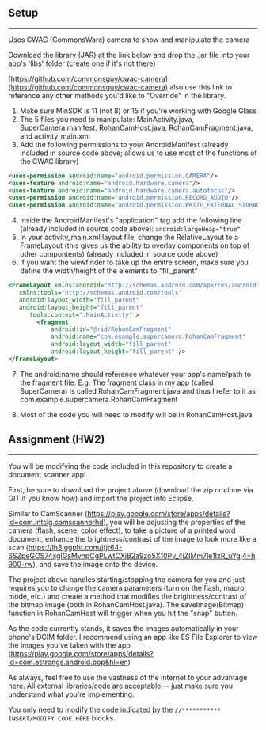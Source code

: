 ## Setup
***

Uses CWAC (CommonsWare) camera to show and manipulate the camera

Download the library (JAR) at the link below and drop the .jar file into your app's 'libs' folder (create one if it's not there)

[https://github.com/commonsguy/cwac-camera](https://github.com/commonsguy/cwac-camera)
also use this link to reference any other methods you'd like to "Override" in the library.

1. Make sure MinSDK is 11 (not 8) or 15 if you're working with Google Glass
2. The 5 files you need to manipulate: MainActivity.java, SuperCamera.manifest, RohanCamHost.java, RohanCamFragment.java, and activity_main.xml
3. Add the following permissions to your AndroidManifest (already included in source code above; allows us to use most of the functions of the CWAC library)


```xml
<uses-permission android:name="android.permission.CAMERA"/>
<uses-feature android:name="android.hardware.camera"/>
<uses-feature android:name="android.hardware.camera.autofocus"/>
<uses-permission android:name="android.permission.RECORD_AUDIO"/>
<uses-permission android:name="android.permission.WRITE_EXTERNAL_STORAGE"/>
```
4. Inside the AndroidManifest's "application" tag add the following line (already included in source code above):
`android:largeHeap="true"`
5. In your activity_main.xml layout file, change the RelativeLayout to a FrameLayout (this gives us the ability to overlay components on top of other compontents) (already included in source code above)
6. If you want the viewfinder to take up the enitre screen, make sure you define the width/height of the elements to "fill_parent"


```xml
<FrameLayout xmlns:android="http://schemas.android.com/apk/res/android"
   xmlns:tools="http://schemas.android.com/tools"
   android:layout_width="fill_parent"
   android:layout_height="fill_parent"
      tools:context=".MainActivity" >  
        <fragment
            android:id="@+id/RohanCamFragment"
            android:name="com.example.supercamera.RohanCamFragment"
            android:layout_width="fill_parent"
            android:layout_height="fill_parent" />
</FrameLayout>
```

7. The android:name should reference whatever your app's name/path to the fragment file. E.g. The fragment class in my app (called SuperCamera) is called RohanCamFragment.java and thus I refer to it as com.example.supercamera.RohanCamFragment

8. Most of the code you will need to modify will be in RohanCamHost.java

## Assignment (HW2)
***
You will be modifying the code included in this repository to create a document scanner app!

First, be sure to download the project above (download the zip or clone via GIT if you know how) and import the project into Eclipse.

Similar to CamScanner (https://play.google.com/store/apps/details?id=com.intsig.camscannerhd), you will be adjusting the properties of the camera (flash, scene, color effect),
to take a picture of a printed word document, enhance the brightness/contrast of the image to look more like a scan (https://lh3.ggpht.com/jfjr64-6SZpeGOS74xgIGsMvnpCgPLwtCXjB2a9zo5X10Pv_4iZIMm7le1IzR_uYgj4=h900-rw), and save the image onto the device.

The project above handles starting/stopping the camera for you and just requires you to change the camera parameters (turn on the flash, macro mode, etc.) and create a method that modifies the brightness/contrast of the bitmap image (both in RohanCamHost.java). The saveImage(Bitmap) function in RohanCamHost will trigger when you hit the "snap" button.

As the code currently stands, it saves the images automatically in your phone's DCIM folder. I recommend using an app like ES File Explorer to view the images you've taken with the app (https://play.google.com/store/apps/details?id=com.estrongs.android.pop&hl=en)

As always, feel free to use the vastness of the internet to your advantage here. All external libraries/code are acceptable -- just make sure you understand what you're implementing.

You only need to modify the code indicated by the `//*********** INSERT/MODIFY CODE HERE` blocks.
